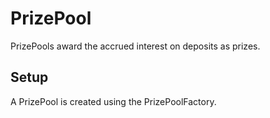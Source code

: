 # PrizePool

PrizePools award the accrued interest on deposits as prizes.

## Setup

A PrizePool is created using the PrizePoolFactory.


